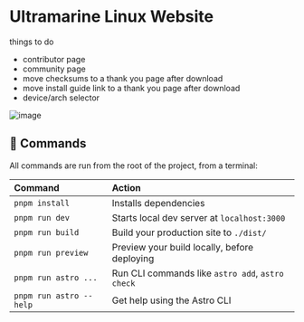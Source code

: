 # Ultramarine Linux Website

things to do

- contributor page
- community page
- move checksums to a thank you page after download
- move install guide link to a thank you page after download
- device/arch selector

![image](https://user-images.githubusercontent.com/57040351/209970055-46c62d5e-a351-484b-b825-6dc4bd2355f4.png)

## 🧞 Commands

All commands are run from the root of the project, from a terminal:

| Command                 | Action                                           |
| :---------------------- | :----------------------------------------------- |
| `pnpm install`          | Installs dependencies                            |
| `pnpm run dev`          | Starts local dev server at `localhost:3000`      |
| `pnpm run build`        | Build your production site to `./dist/`          |
| `pnpm run preview`      | Preview your build locally, before deploying     |
| `pnpm run astro ...`    | Run CLI commands like `astro add`, `astro check` |
| `pnpm run astro --help` | Get help using the Astro CLI                     |
